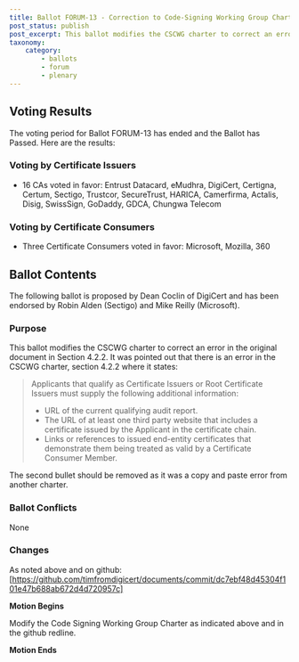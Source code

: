 ```yaml
---
title: Ballot FORUM-13 - Correction to Code-Signing Working Group Charter
post_status: publish
post_excerpt: This ballot modifies the CSCWG charter to correct an error in the original document in Section 4.2.2.
taxonomy:
    category: 
        - ballots
        - forum
        - plenary
---
```


## Voting Results ##

The voting period for Ballot FORUM-13 has ended and the Ballot has Passed.  Here are the results:

### Voting by Certificate Issuers ###

* 16 CAs voted in favor: Entrust Datacard, eMudhra, DigiCert, Certigna, Certum, Sectigo, Trustcor, SecureTrust, HARICA, Camerfirma, Actalis, Disig, SwissSign, GoDaddy, GDCA, Chungwa Telecom

### Voting by Certificate Consumers ###

* Three Certificate Consumers voted in favor: Microsoft, Mozilla, 360

## Ballot Contents ##

The following ballot is proposed by Dean Coclin of DigiCert and has been endorsed by Robin Alden (Sectigo) and Mike Reilly (Microsoft).

### Purpose ###

This ballot modifies the CSCWG charter to correct an error in the original document in Section 4.2.2.  It was pointed out that there is an error in the CSCWG charter, section 4.2.2 where it states:

> Applicants that qualify as Certificate Issuers or Root Certificate Issuers must supply the following additional information:
>
> * URL of the current qualifying audit report.
> * The URL of at least one third party website that includes a certificate issued by the Applicant in the certificate chain.
> * Links or references to issued end-entity certificates that demonstrate them being treated as valid by a Certificate Consumer Member.

The second bullet should be removed as it was a copy and paste error from another charter.

### Ballot Conflicts ###

None

### Changes ###

As noted above and on github:\
[https://github.com/timfromdigicert/documents/commit/dc7ebf48d45304f101e47b688ab672d4d720957c]

**Motion Begins**

Modify the Code Signing Working Group Charter as indicated above and in the github redline.

**Motion Ends**
